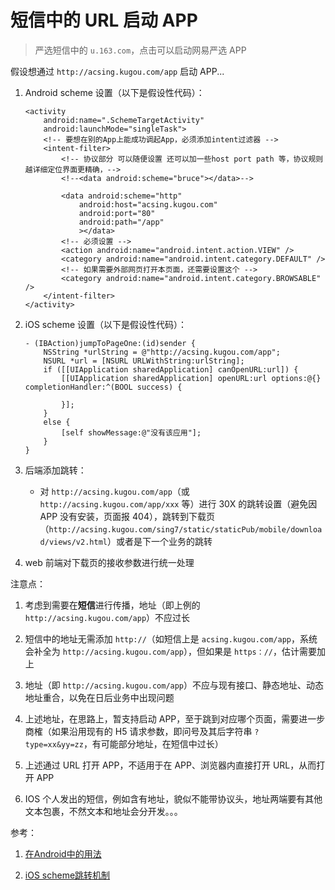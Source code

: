 # 短信中的 URL 启动 APP

> 严选短信中的 `u.163.com`，点击可以启动网易严选 APP

假设想通过 `http://acsing.kugou.com/app` 启动 APP...

1. Android scheme 设置（以下是假设性代码）：

    ```
    <activity
        android:name=".SchemeTargetActivity"
        android:launchMode="singleTask">
        <!-- 要想在别的App上能成功调起App，必须添加intent过滤器 -->
        <intent-filter>
            <!-- 协议部分 可以随便设置 还可以加一些host port path 等，协议规则越详细定位界面更精确，-->
            <!--<data android:scheme="bruce"></data>-->

            <data android:scheme="http"
                android:host="acsing.kugou.com"
                android:port="80"
                android:path="/app"
                ></data>
            <!-- 必须设置 -->
            <action android:name="android.intent.action.VIEW" />
            <category android:name="android.intent.category.DEFAULT" />
            <!-- 如果需要外部网页打开本页面，还需要设置这个 -->
            <category android:name="android.intent.category.BROWSABLE" />
        </intent-filter>
    </activity>
    ```

1. iOS scheme 设置（以下是假设性代码）：

    ```
    - (IBAction)jumpToPageOne:(id)sender {
        NSString *urlString = @"http://acsing.kugou.com/app";
        NSURL *url = [NSURL URLWithString:urlString];
        if ([[UIApplication sharedApplication] canOpenURL:url]) {
            [[UIApplication sharedApplication] openURL:url options:@{} completionHandler:^(BOOL success) {
                
            }];
        }
        else {
            [self showMessage:@"没有该应用"];
        }
    }
    ```

1. 后端添加跳转：

    * 对 `http://acsing.kugou.com/app`（或 `http://acsing.kugou.com/app/xxx` 等）进行 30X 的跳转设置（避免因 APP 没有安装，页面报 404），跳转到下载页（`http://acsing.kugou.com/sing7/static/staticPub/mobile/download/views/v2.html`）或者是下一个业务的跳转

1. web 前端对下载页的接收参数进行统一处理

注意点：

1. 考虑到需要在**短信**进行传播，地址（即上例的 `http://acsing.kugou.com/app`）不应过长

1. 短信中的地址无需添加 `http://`（如短信上是 `acsing.kugou.com/app`，系统会补全为 `http://acsing.kugou.com/app`），但如果是 `https：//`，估计需要加上

1. 地址（即 `http://acsing.kugou.com/app`）不应与现有接口、静态地址、动态地址重合，以免在日后业务中出现问题

1. 上述地址，在思路上，暂支持启动 APP，至于跳到对应哪个页面，需要进一步商榷（如果沿用现有的 H5 请求参数，即问号及其后字符串 `?type=xx&yy=zz`，有可能部分地址，在短信中过长）

1. 上述通过 URL 打开 APP，不适用于在 APP、浏览器内直接打开 URL，从而打开 APP

1. IOS 个人发出的短信，例如含有地址，貌似不能带协议头，地址两端要有其他文本包裹，不然文本和地址会分开发。。。

参考：

1. [在Android中的用法](https://www.jianshu.com/p/4e006f9a7821)

1. [iOS scheme跳转机制](https://www.jianshu.com/p/138b44833cda)